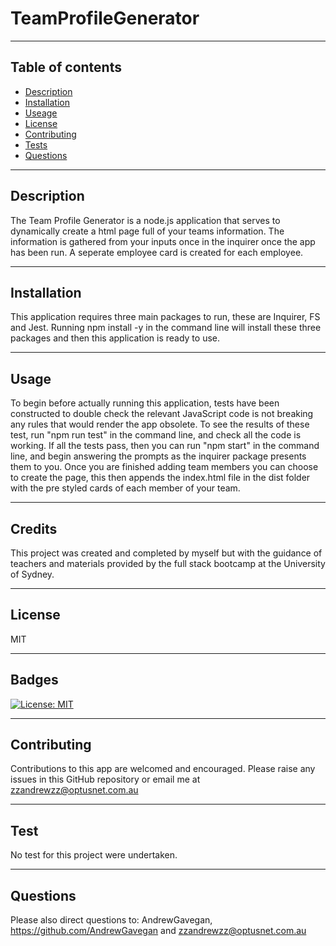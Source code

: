 # TeamProfileGenerator

---
## Table of contents
* [Description](#Description)
* [Installation](Installation)
* [Useage](Usage)
* [License](License)
* [Contributing](Contributing)
* [Tests](Tests)
* [Questions](Questions)
---
## Description
The Team Profile Generator is a node.js application that serves to dynamically create a html page full of your teams information. The information is gathered from your inputs once in the inquirer once the app has been run. A seperate employee card is created for each employee.

---
## Installation

This application requires three main packages to run, these are Inquirer, FS and Jest. Running npm install -y in the command line will install these three packages and then this application is ready to use.  

---
## Usage 

To begin before actually running this application, tests have been constructed to double check the relevant JavaScript code is not breaking any rules that would render the app obsolete. To see the results of these test, run "npm run test" in the command line, and check all the code is working. If all the tests pass, then you can run "npm start" in the command line, and begin answering the prompts as the inquirer package presents them to you. Once you are finished adding team members you can choose to create the page, this then appends the index.html file in the dist folder with the pre styled cards of each member of your team.

---
## Credits 

This project was created and completed by myself but with the guidance of teachers and materials provided by the full stack bootcamp at the University of Sydney. 

---
## License

MIT 

---
## Badges


[![License: MIT](https://img.shields.io/badge/License-MIT-yellow.svg)](https://opensource.org/licenses/MIT)

---
## Contributing 

Contributions to this app are welcomed and encouraged. Please raise any issues in this GitHub repository or email me at  zzandrewzz@optusnet.com.au

---
## Test

No test for this project were undertaken.

---

## Questions

Please also direct questions to: AndrewGavegan, https://github.com/AndrewGavegan and zzandrewzz@optusnet.com.au
